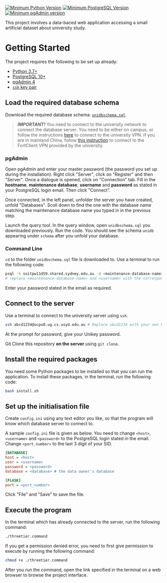 [![Minimum Python Version](https://img.shields.io/badge/Python-3.7%2B-yellow)](https://www.python.org/downloads/)
[![Minimum PostgreSQL Version](https://img.shields.io/badge/PostgreSQL-10%2B-blue)](https://www.postgresql.org/download/)
[![Minimum pgAdmin version](https://img.shields.io/badge/pgAdmin-4-blue)](https://www.pgadmin.org/download/)

This project involves a data-baced web application accessing a small artificial dataset about university study.

# Getting Started

The project requires the following to be set up already:

- [Python 3.7+](https://www.python.org/downloads/)
- [PostgreSQL 10+](https://www.postgresql.org/download/)
- [pgAdmin 4](https://www.pgadmin.org/download/)
- [`ssh` key pair](https://docs.github.com/en/enterprise-server@3.4/authentication/connecting-to-github-with-ssh/generating-a-new-ssh-key-and-adding-it-to-the-ssh-agent)

## Load the required database schema

Download the required database schema: [`unidbschema.sql`](https://canvas.sydney.edu.au/courses/43727/modules/items/1733778).

> ***IMPORTANT!***
You need to connect to the university network to connect the database server.
You need to be either on campus, or follow the instructions [here](https://sydneyuni.service-now.com/sm/?id=kb_article_view&sys_kb_id=836b51e6dbeb6010ea7d0793f3961901) to connect to the university VPN.
If you are in mainland China, follow [this instruction](https://secure-client.sydney.edu.au/) to connect to the FortClient VPN provided by the university.

### pgAdmin

Open pgAdmin and enter your master password (the password you set up during the installation).
Right click "Server", click on "Register" and then "Server".
Once a dialogue is opened, click on "Connection" tab.
Fill in the **hostname**, **maintenance database**, **username** and **password** as stated in your PostgreSQL login email.
Then click "Connect".

Once connected, in the left panel, unfolder the server you have created, unfold "Databases".
Scoll down to find the one with the database name matching the maintenance database name you typed in in the previous step.

Launch the query tool.
In the query window, open `unidbschema.sql` you downloaded previously.
Run the code.
You should see the schema `unidb` appearing under `schema` after you unfold your database.

### Command Line

`cd` to the folder `unidbschema.sql` file is downloaded to.
Use a terminal to run the following code:

```bash
psql -h soitpw11d59.shared.sydney.edu.au -d <maintenance-database-name> -U <username> -f unidbschema.sql
# replace <maintenance-database-name> and <username> with the corresponding details stated in your PostgreSQL login email.
```

Enter your password stated in the email as required.

## Connect to the server
Use a terminal to connect to the university server using `ssh`.

```bash
ssh abcd1234@ucpu0.ug.cs.usyd.edu.au # Replace abcd1234 with your own Unikey
```

At the prompt for password, give your Unikey password.

Git Clone this repository **on the server** using `git clone`.

## Install the required packages

You need some Python packages to be installed so that you can run the application.
To install these packages, in the terminal, run the following code:

```bash
bash install.sh
```

## Set up the initialisation file

Create `config.ini` using any text editor you like, so that the program will know which database server to connect to.

A sample `config.ini` file is given as below.
You need to change `<host>`, `<username>` and `<password>` to the PostgreSQL login stated in the email.
Change `<port_number>` to the last 3 digit of your SID.

```ini
[DATABASE]
host = <host>
user = <username>
password = <password>
database = <database> # the data owner's database

[FLASK]
port = <port_number>
```

Click "File" and "Save" to save the file.

## Execute the program

In the terminal which has already connected to the server, run the following command:

```bash
./threetier.command
```

If you get a permission denied error, you need to first give permission to execute by running the following command:

```bash
chmod +x ./threetier.command
```

After you run the command, open the link specified in the terminal on a web browser to browse the project interface.
